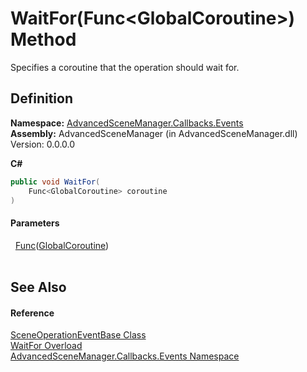 # WaitFor(Func&lt;GlobalCoroutine&gt;) Method


Specifies a coroutine that the operation should wait for.



## Definition
**Namespace:** <a href="N_AdvancedSceneManager_Callbacks_Events">AdvancedSceneManager.Callbacks.Events</a>  
**Assembly:** AdvancedSceneManager (in AdvancedSceneManager.dll) Version: 0.0.0.0

**C#**
``` C#
public void WaitFor(
	Func<GlobalCoroutine> coroutine
)
```



#### Parameters
<dl><dt>  <a href="https://learn.microsoft.com/dotnet/api/system.func-1" target="_blank" rel="noopener noreferrer">Func</a>(<a href="T_AdvancedSceneManager_Utility_GlobalCoroutine">GlobalCoroutine</a>)</dt><dd> </dd></dl>

## See Also


#### Reference
<a href="T_AdvancedSceneManager_Callbacks_Events_SceneOperationEventBase">SceneOperationEventBase Class</a>  
<a href="Overload_AdvancedSceneManager_Callbacks_Events_SceneOperationEventBase_WaitFor">WaitFor Overload</a>  
<a href="N_AdvancedSceneManager_Callbacks_Events">AdvancedSceneManager.Callbacks.Events Namespace</a>  
